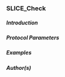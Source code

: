 ### SLICE_Check

##### Introduction


##### Protocol Parameters


##### Examples


##### Author(s)

